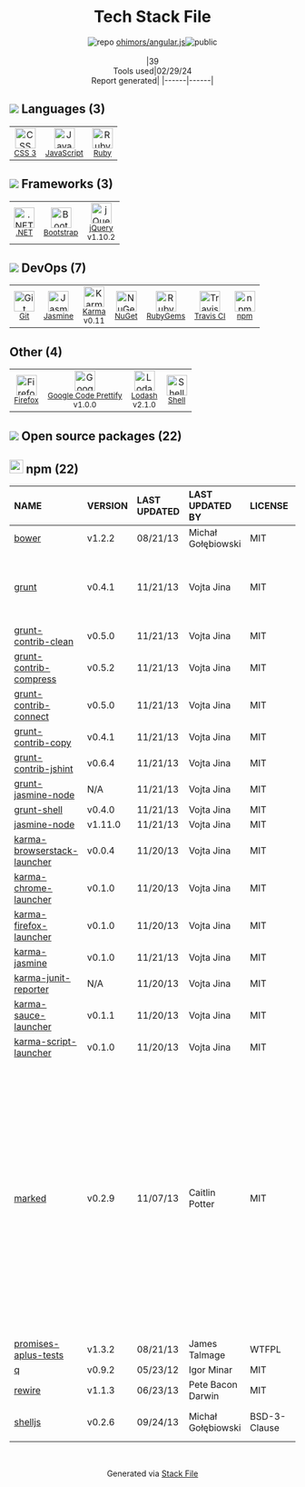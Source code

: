 <!--
&lt;--- Readme.md Snippet without images Start ---&gt;
## Tech Stack
ohimors/angular.js is built on the following main stack:

- [JavaScript](https://developer.mozilla.org/en-US/docs/Web/JavaScript) – Languages
- [Ruby](https://www.ruby-lang.org) – Languages
- [.NET](http://www.microsoft.com/net/) – Frameworks (Full Stack)
- [Bootstrap](http://getbootstrap.com/) – Front-End Frameworks
- [jQuery](http://jquery.com/) – Javascript UI Libraries
- [Jasmine](http://jasmine.github.io/) – Javascript Testing Framework
- [Karma](http://karma-runner.github.io/) – Browser Testing
- [Travis CI](http://travis-ci.com/) – Continuous Integration
- [Firefox](https://www.mozilla.org/en-US/firefox/) – Web Browser
- [Google Code Prettify](https://github.com/google/code-prettify) – Javascript Utilities & Libraries
- [Lodash](https://lodash.com) – Javascript Utilities & Libraries
- [Shell](https://en.wikipedia.org/wiki/Shell_script) – Shells

Full tech stack [here](/techstack.md)

&lt;--- Readme.md Snippet without images End ---&gt;

&lt;--- Readme.md Snippet with images Start ---&gt;
## Tech Stack
ohimors/angular.js is built on the following main stack:

- <img width='25' height='25' src='https://img.stackshare.io/service/1209/javascript.jpeg' alt='JavaScript'/> [JavaScript](https://developer.mozilla.org/en-US/docs/Web/JavaScript) – Languages
- <img width='25' height='25' src='https://img.stackshare.io/service/989/ruby.png' alt='Ruby'/> [Ruby](https://www.ruby-lang.org) – Languages
- <img width='25' height='25' src='https://img.stackshare.io/service/1014/IoPy1dce_400x400.png' alt='.NET'/> [.NET](http://www.microsoft.com/net/) – Frameworks (Full Stack)
- <img width='25' height='25' src='https://img.stackshare.io/service/1101/C9QJ7V3X.png' alt='Bootstrap'/> [Bootstrap](http://getbootstrap.com/) – Front-End Frameworks
- <img width='25' height='25' src='https://img.stackshare.io/service/1021/lxEKmMnB_400x400.jpg' alt='jQuery'/> [jQuery](http://jquery.com/) – Javascript UI Libraries
- <img width='25' height='25' src='https://img.stackshare.io/service/831/7c0b595409af531b9cdeb07f8c513e8b.png' alt='Jasmine'/> [Jasmine](http://jasmine.github.io/) – Javascript Testing Framework
- <img width='25' height='25' src='https://img.stackshare.io/service/1420/TidYGd6a.png' alt='Karma'/> [Karma](http://karma-runner.github.io/) – Browser Testing
- <img width='25' height='25' src='https://img.stackshare.io/service/460/Lu6cGu0z_400x400.png' alt='Travis CI'/> [Travis CI](http://travis-ci.com/) – Continuous Integration
- <img width='25' height='25' src='https://img.stackshare.io/service/8705/768px-Firefox_Logo__2017.svg.png' alt='Firefox'/> [Firefox](https://www.mozilla.org/en-US/firefox/) – Web Browser
- <img width='25' height='25' src='https://img.stackshare.io/service/3626/no-img-open-source.png' alt='Google Code Prettify'/> [Google Code Prettify](https://github.com/google/code-prettify) – Javascript Utilities & Libraries
- <img width='25' height='25' src='https://img.stackshare.io/service/2438/lodash.png' alt='Lodash'/> [Lodash](https://lodash.com) – Javascript Utilities & Libraries
- <img width='25' height='25' src='https://img.stackshare.io/service/4631/default_c2062d40130562bdc836c13dbca02d318205a962.png' alt='Shell'/> [Shell](https://en.wikipedia.org/wiki/Shell_script) – Shells

Full tech stack [here](/techstack.md)

&lt;--- Readme.md Snippet with images End ---&gt;
-->
<div align="center">

# Tech Stack File
![](https://img.stackshare.io/repo.svg "repo") [ohimors/angular.js](https://github.com/ohimors/angular.js)![](https://img.stackshare.io/public_badge.svg "public")
<br/><br/>
|39<br/>Tools used|02/29/24 <br/>Report generated|
|------|------|
</div>

## <img src='https://img.stackshare.io/languages.svg'/> Languages (3)
<table><tr>
  <td align='center'>
  <img width='36' height='36' src='https://img.stackshare.io/service/6727/css.png' alt='CSS 3'>
  <br>
  <sub><a href="https://developer.mozilla.org/en-US/docs/Web/CSS/CSS3">CSS 3</a></sub>
  <br>
  <sub></sub>
</td>

<td align='center'>
  <img width='36' height='36' src='https://img.stackshare.io/service/1209/javascript.jpeg' alt='JavaScript'>
  <br>
  <sub><a href="https://developer.mozilla.org/en-US/docs/Web/JavaScript">JavaScript</a></sub>
  <br>
  <sub></sub>
</td>

<td align='center'>
  <img width='36' height='36' src='https://img.stackshare.io/service/989/ruby.png' alt='Ruby'>
  <br>
  <sub><a href="https://www.ruby-lang.org">Ruby</a></sub>
  <br>
  <sub></sub>
</td>

</tr>
</table>

## <img src='https://img.stackshare.io/frameworks.svg'/> Frameworks (3)
<table><tr>
  <td align='center'>
  <img width='36' height='36' src='https://img.stackshare.io/service/1014/IoPy1dce_400x400.png' alt='.NET'>
  <br>
  <sub><a href="http://www.microsoft.com/net/">.NET</a></sub>
  <br>
  <sub></sub>
</td>

<td align='center'>
  <img width='36' height='36' src='https://img.stackshare.io/service/1101/C9QJ7V3X.png' alt='Bootstrap'>
  <br>
  <sub><a href="http://getbootstrap.com/">Bootstrap</a></sub>
  <br>
  <sub></sub>
</td>

<td align='center'>
  <img width='36' height='36' src='https://img.stackshare.io/service/1021/lxEKmMnB_400x400.jpg' alt='jQuery'>
  <br>
  <sub><a href="http://jquery.com/">jQuery</a></sub>
  <br>
  <sub>v1.10.2</sub>
</td>

</tr>
</table>

## <img src='https://img.stackshare.io/devops.svg'/> DevOps (7)
<table><tr>
  <td align='center'>
  <img width='36' height='36' src='https://img.stackshare.io/service/1046/git.png' alt='Git'>
  <br>
  <sub><a href="http://git-scm.com/">Git</a></sub>
  <br>
  <sub></sub>
</td>

<td align='center'>
  <img width='36' height='36' src='https://img.stackshare.io/service/831/7c0b595409af531b9cdeb07f8c513e8b.png' alt='Jasmine'>
  <br>
  <sub><a href="http://jasmine.github.io/">Jasmine</a></sub>
  <br>
  <sub></sub>
</td>

<td align='center'>
  <img width='36' height='36' src='https://img.stackshare.io/service/1420/TidYGd6a.png' alt='Karma'>
  <br>
  <sub><a href="http://karma-runner.github.io/">Karma</a></sub>
  <br>
  <sub>v0.11</sub>
</td>

<td align='center'>
  <img width='36' height='36' src='https://img.stackshare.io/service/2637/6I3oEOP4_400x400.jpg' alt='NuGet'>
  <br>
  <sub><a href="https://www.nuget.org/">NuGet</a></sub>
  <br>
  <sub></sub>
</td>

<td align='center'>
  <img width='36' height='36' src='https://img.stackshare.io/service/12795/5jL6-BA5_400x400.jpeg' alt='RubyGems'>
  <br>
  <sub><a href="https://rubygems.org/">RubyGems</a></sub>
  <br>
  <sub></sub>
</td>

<td align='center'>
  <img width='36' height='36' src='https://img.stackshare.io/service/460/Lu6cGu0z_400x400.png' alt='Travis CI'>
  <br>
  <sub><a href="http://travis-ci.com/">Travis CI</a></sub>
  <br>
  <sub></sub>
</td>

<td align='center'>
  <img width='36' height='36' src='https://img.stackshare.io/service/1120/lejvzrnlpb308aftn31u.png' alt='npm'>
  <br>
  <sub><a href="https://www.npmjs.com/">npm</a></sub>
  <br>
  <sub></sub>
</td>

</tr>
</table>

## Other (4)
<table><tr>
  <td align='center'>
  <img width='36' height='36' src='https://img.stackshare.io/service/8705/768px-Firefox_Logo__2017.svg.png' alt='Firefox'>
  <br>
  <sub><a href="https://www.mozilla.org/en-US/firefox/">Firefox</a></sub>
  <br>
  <sub></sub>
</td>

<td align='center'>
  <img width='36' height='36' src='https://img.stackshare.io/service/3626/no-img-open-source.png' alt='Google Code Prettify'>
  <br>
  <sub><a href="https://github.com/google/code-prettify">Google Code Prettify</a></sub>
  <br>
  <sub>v1.0.0</sub>
</td>

<td align='center'>
  <img width='36' height='36' src='https://img.stackshare.io/service/2438/lodash.png' alt='Lodash'>
  <br>
  <sub><a href="https://lodash.com">Lodash</a></sub>
  <br>
  <sub>v2.1.0</sub>
</td>

<td align='center'>
  <img width='36' height='36' src='https://img.stackshare.io/service/4631/default_c2062d40130562bdc836c13dbca02d318205a962.png' alt='Shell'>
  <br>
  <sub><a href="https://en.wikipedia.org/wiki/Shell_script">Shell</a></sub>
  <br>
  <sub></sub>
</td>

</tr>
</table>


## <img src='https://img.stackshare.io/group.svg' /> Open source packages (22)</h2>

## <img width='24' height='24' src='https://img.stackshare.io/service/1120/lejvzrnlpb308aftn31u.png'/> npm (22)

|NAME|VERSION|LAST UPDATED|LAST UPDATED BY|LICENSE|VULNERABILITIES|
|:------|:------|:------|:------|:------|:------|
|[bower](https://www.npmjs.com/bower)|v1.2.2|08/21/13|Michał Gołębiowski |MIT|[CVE-2019-5484](https://github.com/advisories/GHSA-p6mr-pxg4-68hx) (High)|
|[grunt](https://www.npmjs.com/grunt)|v0.4.1|11/21/13|Vojta Jina |MIT|[CVE-2022-1537](https://github.com/advisories/GHSA-rm36-94g8-835r) (High)<br/>[CVE-2020-7729](https://github.com/advisories/GHSA-m5pj-vjjf-4m3h) (High)<br/>[CVE-2022-0436](https://github.com/advisories/GHSA-j383-35pm-c5h4) (Moderate)|
|[grunt-contrib-clean](https://www.npmjs.com/grunt-contrib-clean)|v0.5.0|11/21/13|Vojta Jina |MIT|N/A|
|[grunt-contrib-compress](https://www.npmjs.com/grunt-contrib-compress)|v0.5.2|11/21/13|Vojta Jina |MIT|N/A|
|[grunt-contrib-connect](https://www.npmjs.com/grunt-contrib-connect)|v0.5.0|11/21/13|Vojta Jina |MIT|N/A|
|[grunt-contrib-copy](https://www.npmjs.com/grunt-contrib-copy)|v0.4.1|11/21/13|Vojta Jina |MIT|N/A|
|[grunt-contrib-jshint](https://www.npmjs.com/grunt-contrib-jshint)|v0.6.4|11/21/13|Vojta Jina |MIT|N/A|
|[grunt-jasmine-node](https://www.npmjs.com/grunt-jasmine-node)|N/A|11/21/13|Vojta Jina |MIT|N/A|
|[grunt-shell](https://www.npmjs.com/grunt-shell)|v0.4.0|11/21/13|Vojta Jina |MIT|N/A|
|[jasmine-node](https://www.npmjs.com/jasmine-node)|v1.11.0|11/21/13|Vojta Jina |MIT|N/A|
|[karma-browserstack-launcher](https://www.npmjs.com/karma-browserstack-launcher)|v0.0.4|11/20/13|Vojta Jina |MIT|N/A|
|[karma-chrome-launcher](https://www.npmjs.com/karma-chrome-launcher)|v0.1.0|11/20/13|Vojta Jina |MIT|N/A|
|[karma-firefox-launcher](https://www.npmjs.com/karma-firefox-launcher)|v0.1.0|11/20/13|Vojta Jina |MIT|N/A|
|[karma-jasmine](https://www.npmjs.com/karma-jasmine)|v0.1.0|11/21/13|Vojta Jina |MIT|N/A|
|[karma-junit-reporter](https://www.npmjs.com/karma-junit-reporter)|N/A|11/20/13|Vojta Jina |MIT|N/A|
|[karma-sauce-launcher](https://www.npmjs.com/karma-sauce-launcher)|v0.1.1|11/20/13|Vojta Jina |MIT|N/A|
|[karma-script-launcher](https://www.npmjs.com/karma-script-launcher)|v0.1.0|11/20/13|Vojta Jina |MIT|N/A|
|[marked](https://www.npmjs.com/marked)|v0.2.9|11/07/13|Caitlin Potter |MIT|[CVE-2017-16114](https://github.com/advisories/GHSA-x5pg-88wf-qq4p) (High)<br/>[CVE-2022-21681](https://github.com/advisories/GHSA-5v2h-r2cx-5xgj) (High)<br/>[CVE-2015-8854](https://github.com/advisories/GHSA-hjcp-j389-59ff) (High)<br/>[CVE-2022-21680](https://github.com/advisories/GHSA-rrrm-qjm4-v8hf) (High)<br/>[](https://github.com/advisories/GHSA-wjmf-58vc-xqjr) (Moderate)<br/>[](https://github.com/advisories/GHSA-8wp3-cp9v-44fm) (Moderate)<br/>[](https://github.com/advisories/GHSA-32vw-r77c-gm67) (Moderate)<br/>[CVE-2016-10531](https://github.com/advisories/GHSA-vfvf-mqq8-rwqc) (Moderate)<br/>[CVE-2015-1370](https://github.com/advisories/GHSA-cfjh-p3g4-3q2f) (Moderate)<br/>[CVE-2017-17461](https://github.com/advisories/GHSA-crmx-v835-hcp4) (Moderate)<br/>[CVE-2014-3743](https://github.com/advisories/GHSA-9cw2-jqp5-7x39) (Moderate)<br/>[CVE-2017-1000427](https://github.com/advisories/GHSA-7px7-7xjx-hxm8) (Moderate)|
|[promises-aplus-tests](https://www.npmjs.com/promises-aplus-tests)|v1.3.2|08/21/13|James Talmage |WTFPL|N/A|
|[q](https://www.npmjs.com/q)|v0.9.2|05/23/12|Igor Minar |MIT|N/A|
|[rewire](https://www.npmjs.com/rewire)|v1.1.3|06/23/13|Pete Bacon Darwin |MIT|N/A|
|[shelljs](https://www.npmjs.com/shelljs)|v0.2.6|09/24/13|Michał Gołębiowski |BSD-3-Clause|[CVE-2022-0144](https://github.com/advisories/GHSA-4rq4-32rv-6wp6) (High)<br/>[](https://github.com/advisories/GHSA-64g7-mvw6-v9qj) (Moderate)|

<br/>
<div align='center'>

Generated via [Stack File](https://github.com/marketplace/stack-file)
